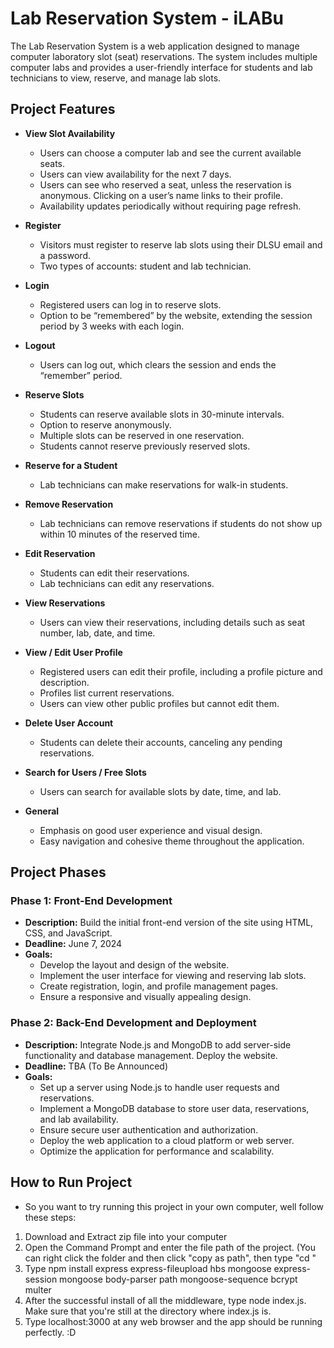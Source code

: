 # Lab Reservation System - iLABu

The Lab Reservation System is a web application designed to manage computer laboratory slot (seat) reservations. The system includes multiple computer labs and provides a user-friendly interface for students and lab technicians to view, reserve, and manage lab slots.

## Project Features

- **View Slot Availability**
  - Users can choose a computer lab and see the current available seats.
  - Users can view availability for the next 7 days.
  - Users can see who reserved a seat, unless the reservation is anonymous. Clicking on a user’s name links to their profile.
  - Availability updates periodically without requiring page refresh.

- **Register**
  - Visitors must register to reserve lab slots using their DLSU email and a password.
  - Two types of accounts: student and lab technician.

- **Login**
  - Registered users can log in to reserve slots.
  - Option to be “remembered” by the website, extending the session period by 3 weeks with each login.

- **Logout**
  - Users can log out, which clears the session and ends the “remember” period.

- **Reserve Slots**
  - Students can reserve available slots in 30-minute intervals.
  - Option to reserve anonymously.
  - Multiple slots can be reserved in one reservation.
  - Students cannot reserve previously reserved slots.

- **Reserve for a Student**
  - Lab technicians can make reservations for walk-in students.

- **Remove Reservation**
  - Lab technicians can remove reservations if students do not show up within 10 minutes of the reserved time.

- **Edit Reservation**
  - Students can edit their reservations.
  - Lab technicians can edit any reservations.

- **View Reservations**
  - Users can view their reservations, including details such as seat number, lab, date, and time.

- **View / Edit User Profile**
  - Registered users can edit their profile, including a profile picture and description.
  - Profiles list current reservations.
  - Users can view other public profiles but cannot edit them.

- **Delete User Account**
  - Students can delete their accounts, canceling any pending reservations.

- **Search for Users / Free Slots**
  - Users can search for available slots by date, time, and lab.

- **General**
  - Emphasis on good user experience and visual design.
  - Easy navigation and cohesive theme throughout the application.

## Project Phases

### Phase 1: Front-End Development
- **Description:** Build the initial front-end version of the site using HTML, CSS, and JavaScript.
- **Deadline:** June 7, 2024
- **Goals:**
  - Develop the layout and design of the website.
  - Implement the user interface for viewing and reserving lab slots.
  - Create registration, login, and profile management pages.
  - Ensure a responsive and visually appealing design.

### Phase 2: Back-End Development and Deployment
- **Description:** Integrate Node.js and MongoDB to add server-side functionality and database management. Deploy the website.
- **Deadline:** TBA (To Be Announced)
- **Goals:**
  - Set up a server using Node.js to handle user requests and reservations.
  - Implement a MongoDB database to store user data, reservations, and lab availability.
  - Ensure secure user authentication and authorization.
  - Deploy the web application to a cloud platform or web server.
  - Optimize the application for performance and scalability.


## How to Run Project
- So you want to try running this project in your own computer, well follow these steps:

1. Download and Extract zip file into your computer
2. Open the Command Prompt and enter the file path of the project. (You can right click the folder and then click "copy as path", then type "cd <filepath>"
3. Type npm install express express-fileupload hbs mongoose express-session mongoose body-parser path mongoose-sequence bcrypt multer
4. After the successful install of all the middleware, type node index.js. Make sure that you're still at the directory where index.js is.
5. Type localhost:3000 at any web browser and the app should be running perfectly. :D
